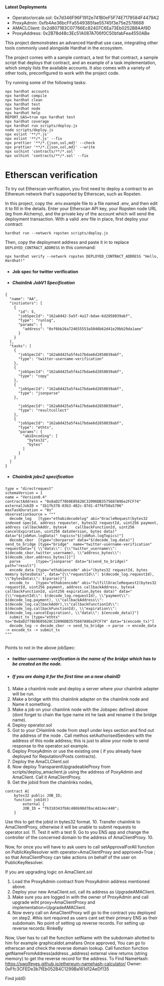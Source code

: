 

#### Latest Deployments


- Operator/orcale.sol: 0x7d346F96F1912e741B0eF5F74E7179584F4479A2
- ProxyAdmin: 0xfb4Ae36bcFFa5549385fae55745f3e75e2578668
- AMACLClient: 0x2d8071B3C07766Ec82407C6Ea73Eb0252B8AAf8D
- ProxyAddress: 0x2B78d48c3Ec51A087A706f0C50bfabFea4550ABe


This project demonstrates an advanced Hardhat use case, integrating other tools commonly used alongside Hardhat in the ecosystem.

The project comes with a sample contract, a test for that contract, a sample script that deploys that contract, and an example of a task implementation, which simply lists the available accounts. It also comes with a variety of other tools, preconfigured to work with the project code.

Try running some of the following tasks:

```shell
npx hardhat accounts
npx hardhat compile
npx hardhat clean
npx hardhat test
npx hardhat node
npx hardhat help
REPORT_GAS=true npx hardhat test
npx hardhat coverage
npx hardhat run scripts/deploy.js
node scripts/deploy.js
npx eslint '**/*.js'
npx eslint '**/*.js' --fix
npx prettier '**/*.{json,sol,md}' --check
npx prettier '**/*.{json,sol,md}' --write
npx solhint 'contracts/**/*.sol'
npx solhint 'contracts/**/*.sol' --fix
```

# Etherscan verification

To try out Etherscan verification, you first need to deploy a contract to an Ethereum network that's supported by Etherscan, such as Ropsten.

In this project, copy the .env.example file to a file named .env, and then edit it to fill in the details. Enter your Etherscan API key, your Ropsten node URL (eg from Alchemy), and the private key of the account which will send the deployment transaction. With a valid .env file in place, first deploy your contract:

```shell
hardhat run --network ropsten scripts/deploy.js
```

Then, copy the deployment address and paste it in to replace `DEPLOYED_CONTRACT_ADDRESS` in this command:

```shell
npx hardhat verify --network ropsten DEPLOYED_CONTRACT_ADDRESS "Hello, Hardhat!"
```

- #### Job spec for twitter verification
- ##### Chainlink JobV1 Specification

```
{
  "name": "AA",
  "initiators": [
    {
      "id": 5,
      "jobSpecId": "162a8d42-5a5f-4a17-bdae-6d2858039abf",
      "type": "runlog",
      "params": {
        "address": "0xf6bb26a724655553a5046b62d41e29bb29da1aee"
      }
    }
  ],
  "tasks": [
    {
      "jobSpecId": "162a8d425a5f4a17bdae6d2858039abf",
      "type": "twitter-username-verification"
    },
    {
      "jobSpecId": "162a8d425a5f4a17bdae6d2858039abf",
      "type": "copy"
    },
    {
      "jobSpecId": "162a8d425a5f4a17bdae6d2858039abf",
      "type": "jsonparse"
    },
    
      "jobSpecId": "162a8d425a5f4a17bdae6d2858039abf",
      "type": "resultcollect"
    },
    {
      "jobSpecId": "162a8d425a5f4a17bdae6d2858039abf",
      "type": "ethtx",
      "params": {
        "abiEncoding": [
          "bytes32",
          "bytes"
        ]
      }
    }
  ]
}
```

- ##### Chainlink jobv2 specification

```
type = "directrequest"
schemaVersion = 1
name = "Version0.4"
contractAddress = "0x8aD2f78b9E05628C32096DB3575687A9Ee2FCF74"
externalJobID = "1b1fb378-03b3-482c-87d1-47f6f50a5706"
maxTaskDuration = "0s"
observationSource = """
  decode_log   [type="ethabidecodelog" abi="OracleRequest(bytes32 indexed specId, address requester, bytes32 requestId, uint256 payment, address callbackAddr, bytes4    callbackFunctionId, uint256 cancelExpiration, uint256 dataVersion, bytes data)" data="$(jobRun.logData)" topics="$(jobRun.logTopics)"]
  decode_cbor  [type="cborparse" data="$(decode_log.data)"] send_to_bridge [type="bridge"  name="twitter-username-verification" requestData="{ \\"data\\": {\\"twitter_username\\": $(decode_cbor.twitter_username), \\"address_bytes\\":  $(decode_cbor.address_bytes)}}"]
  parse       [type="jsonparse" data="$(send_to_bridge)" path="result"] 
  encode_data [type="ethabiencode" abi="(bytes32 requestId, bytes memory bytesData)", data="{\\"requestId\\": $(decode_log.requestId),  \\"bytesData\\": $(parse)}"]
  encode_tx   [type="ethabiencode" abi="fulfillOracleRequest2(bytes32 requestId, uint256 payment, address callbackAddress, bytes4 callbackFunctionId, uint256 expiration,bytes data)" data="{\\"requestId\\": $(decode_log.requestId), \\"payment\\": $(decode_log.payment), \\"callbackAddress\\": $(decode_log.callbackAddr),\\"callbackFunctionId\\": $(decode_log.callbackFunctionId), \\"expiration\\": $(decode_log.cancelExpiration), \\"data\\": $(encode_data)}"]
  submit_tx [type="ethtx" to="0x8aD2f78b9E05628C32096DB3575687A9Ee2FCF74" data="$(encode_tx)"]
  decode_log -> decode_cbor -> send_to_bridge -> parse -> encode_data -> encode_tx -> submit_tx
"""


```
Points to not in the above jobSpec:

- ##### twitter-username-verification is the name of the bridge which has to be created on the node.
- ##### If you are doing it for the first time on a new chainID

1. Make a chainlink node and deploy a server where your chainlink adapter will be run.
2. Make a bridge with this chainlink adapter on the chainlink node and Name it something.
3. Make a job on your chainlink node with the Jobspec defined above (dont forget to chain the type name int he task and rename it the bridge name).
4. Deploy operator.sol
5. Got to your CHainlink node from step1 under keys section and find out the address of the node . Call methos setAuthorisedSenders with the address of this node address; this is just to allow your node to send response to the operator.sol example.
6. Deploy ProxyAdmin or use the existing one ( if you already have deployed for Reputation/Posts contracts).
7. Deploy the AmaCLClient.sol
8. Now deploy TransparentUpgradeableProxy from scripts/deploy_amaclient.js using the address of PoxyAdmin and AmaClient. Call it AmaClientProxy.
9. Get the jobid from the chainlinks nodes, 

```
contract A{
    bytes32 public JOB_ID;
    function jobId()
        external {
        JOB_ID = "f6310343fb8c486b90d78ac4d14ec440";
    }
```
Use this to get the jobid in bytes32 format.
10. Transfer chainlink to AmaClientProxy, otherwise it will be unable to submit requests to operator.sol.
11. Test it with a test 
9. Go to you ENS app and change the controller of the concerned domain to the address of AmaClientProxy.
10. 

Now, for once you will have to ask users to call setApprovalForAll function on PublicKeyResolver with operator=AmaClientProxy and approved=True ; so that AmaClientProxy can take actions on behalf of the user on PublicKeyResolver.

If you are upgrading logic on AmaClient.sol

1. Load the ProxyAdmin contract from ProxyAdmin address mentioned above.
2. Deploy your new AmaClient.sol, call its address as UpgradeAMAClient.
3. Make sure you are logged in with the owner of ProxyAdmin and call upgrade wiht proxy=AmaClientProxy and implementation=UpgradeAMAClient.
4. Now every call on AmaClientProxy will go to the contract you deployed on step2.
#this isnt required as users cant set their primary ENS as their subdomain. No point of setting up reverse records. For setting up reverse records: RinkeBy

Now, User has to call the function setName with the subdomain allotted to him for example graphicaldot.amafans
Once approved, You can go to etherscan and check the reverse domain lookup.
Call function function getNameFromAddress(address _address) external view returns (string memory) to get the reverse record for the address.
To Find NameHash: https://swolfeyes.github.io/ethereum-namehash-calculator/ Owner: 0xFfc3CFEDe3b7fEb052B4C1299Ba161d12AeDf135

Find jobID
